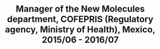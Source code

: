 ---
title: "Manager of the New Molecules department, COFEPRIS (Regulatory agency, Ministry of Health), Mexico, 2015/06 - 2016/07"
excerpt: "
* Led team of 5 physician and chemist reviewers.

* Responsible for technical assessments, medical/regulatory affairs of new drug applications (NDA), and meetings with the industry.

* Drafting and editing technical guidance following international guidelines for the preclinical and clinical dossier. 

* During my supervision, we created the Subcommittee for the Evaluation of New Drugs in Development (SENMD) to foster local new developments and we authorized for the first time in the world the dengue vaccine.
"

collection: portfolio
---